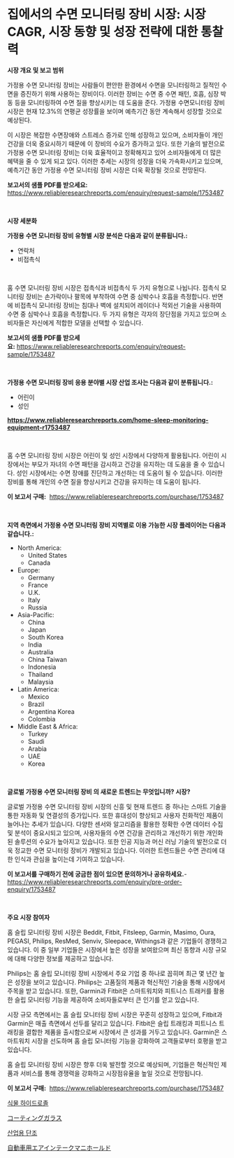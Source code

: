 <p><h1>집에서의 수면 모니터링 장비 시장: 시장 CAGR, 시장 동향 및 성장 전략에 대한 통찰력</h1></p><p><strong>시장 개요 및 보고 범위</strong></p>
<p><p>가정용 수면 모니터링 장비는 사람들이 편안한 환경에서 수면을 모니터링하고 질적인 수면을 증진하기 위해 사용하는 장비이다. 이러한 장비는 수면 중 수면 패턴, 호흡, 심장 박동 등을 모니터링하여 수면 질을 향상시키는 데 도움을 준다. 가정용 수면모니터링 장비 시장은 현재 12.3%의 연평균 성장률을 보이며 예측기간 동안 계속해서 성장할 것으로 예상된다. </p><p>이 시장은 복잡한 수면장애와 스트레스 증가로 인해 성장하고 있으며, 소비자들이 개인 건강을 더욱 중요시하기 때문에 이 장비의 수요가 증가하고 있다. 또한 기술의 발전으로 가정용 수면 모니터링 장비는 더욱 효율적이고 정확해지고 있어 소비자들에게 더 많은 혜택을 줄 수 있게 되고 있다. 이러한 추세는 시장의 성장을 더욱 가속화시키고 있으며, 예측기간 동안 가정용 수면 모니터링 장비 시장은 더욱 확장될 것으로 전망된다.</p></p>
<p><strong>보고서의 샘플 PDF를 받으세요:</strong> <a href="https://www.reliableresearchreports.com/enquiry/request-sample/1753487">https://www.reliableresearchreports.com/enquiry/request-sample/1753487</a></p>
<p>&nbsp;</p>
<p><strong>시장 세분화</strong></p>
<p><strong>가정용 수면 모니터링 장비 유형별 시장 분석은 다음과 같이 분류됩니다.:</strong></p>
<p><ul><li>연락처</li><li>비접촉식</li></ul></p>
<p>&nbsp;</p>
<p><p>홈 수면 모니터링 장비 시장은 접촉식과 비접촉식 두 가지 유형으로 나뉩니다. 접촉식 모니터링 장비는 손가락이나 팔목에 부착하여 수면 중 심박수나 호흡을 측정합니다. 반면에 비접촉식 모니터링 장비는 침대나 벽에 설치되어 레이더나 적외선 기술을 사용하여 수면 중 심박수나 호흡을 측정합니다. 두 가지 유형은 각자의 장단점을 가지고 있으며 소비자들은 자신에게 적합한 모델을 선택할 수 있습니다.</p></p>
<p><strong>보고서의 샘플 PDF를 받으세요:</strong>&nbsp;<a href="https://www.reliableresearchreports.com/enquiry/request-sample/1753487">https://www.reliableresearchreports.com/enquiry/request-sample/1753487</a></p>
<p>&nbsp;</p>
<p><strong> 가정용 수면 모니터링 장비 응용 분야별 시장 산업 조사는 다음과 같이 분류됩니다.:</strong></p>
<p><ul><li>어린이</li><li>성인</li></ul></p>
<p><strong><a href="https://www.reliableresearchreports.com/home-sleep-monitoring-equipment-r1753487">https://www.reliableresearchreports.com/home-sleep-monitoring-equipment-r1753487</a></strong></p>
<p>&nbsp;</p>
<p><p>홈 수면 모니터링 장비 시장은 어린이 및 성인 시장에서 다양하게 활용됩니다. 어린이 시장에서는 부모가 자녀의 수면 패턴을 감시하고 건강을 유지하는 데 도움을 줄 수 있습니다. 성인 시장에서는 수면 장애를 진단하고 개선하는 데 도움이 될 수 있습니다. 이러한 장비를 통해 개인의 수면 질을 향상시키고 건강을 유지하는 데 도움이 됩니다.</p></p>
<p><strong>이 보고서 구매:</strong>&nbsp; <a href="https://www.reliableresearchreports.com/purchase/1753487">https://www.reliableresearchreports.com/purchase/1753487</a></p>
<p>&nbsp;</p>
<p><strong>지역 측면에서 가정용 수면 모니터링 장비 지역별로 이용 가능한 시장 플레이어는 다음과 같습니다.:</strong></p>
<p><ul>
    <li>
        North America:
        <ul>
            <li>United States</li>
            <li>Canada</li>
        </ul>
    </li>
    <li>
        Europe:
        <ul>
            <li>Germany</li>
            <li>France</li>
            <li>U.K.</li>
            <li>Italy</li>
            <li>Russia</li>
        </ul>
    </li>
    <li>
        Asia-Pacific:
        <ul>
            <li>China</li>
            <li>Japan</li>
            <li>South Korea</li>
            <li>India</li>
            <li>Australia</li>
            <li>China Taiwan</li>
            <li>Indonesia</li>
            <li>Thailand</li>
            <li>Malaysia</li>
        </ul>
    </li>
    <li>
        Latin America:
        <ul>
            <li>Mexico</li>
            <li>Brazil</li>
            <li>Argentina Korea</li>
            <li>Colombia</li>
        </ul>
    </li>
    <li>
        Middle East & Africa:
        <ul>
            <li>Turkey</li>
            <li>Saudi</li>
            <li>Arabia</li>
            <li>UAE</li>
            <li>Korea</li>
        </ul>
    </li>
    </ul></p>
<p>&nbsp;</p>
<p><strong>글로벌 가정용 수면 모니터링 장비 의 새로운 트렌드는 무엇입니까? 시장?</strong></p>
<p><p>글로벌 가정용 수면 모니터링 장비 시장의 신흥 및 현재 트렌드 중 하나는 스마트 기술을 통한 자동화 및 연결성의 증가입니다. 또한 휴대성이 향상되고 사용자 친화적인 제품이 늘어나는 추세가 있습니다. 다양한 센서와 알고리즘을 활용한 정확한 수면 데이터 수집 및 분석이 중요시되고 있으며, 사용자들의 수면 건강을 관리하고 개선하기 위한 개인화된 솔루션의 수요가 높아지고 있습니다. 또한 인공 지능과 머신 러닝 기술의 발전으로 더욱 정교한 수면 모니터링 장비가 개발되고 있습니다. 이러한 트렌드들은 수면 관리에 대한 인식과 관심을 높이는데 기여하고 있습니다.</p></p>
<p><strong>이 보고서를 구매하기 전에 궁금한 점이 있으면 문의하거나 공유하세요.</strong>- <a href="https://www.reliableresearchreports.com/enquiry/pre-order-enquiry/1753487">https://www.reliableresearchreports.com/enquiry/pre-order-enquiry/1753487</a></p>
<p>&nbsp;</p>
<p><strong>주요 시장 참여자</strong></p>
<p><p>홈 슬립 모니터링 장비 시장은 Beddit, Fitbit, Fitsleep, Garmin, Masimo, Oura, PEGASI, Philips, ResMed, Senviv, Sleepace, Withings과 같은 기업들이 경쟁하고 있습니다. 이 중 일부 기업들은 시장에서 높은 성장을 보여왔으며 최신 동향과 시장 규모에 대해 다양한 정보를 제공하고 있습니다.</p><p>Philips는 홈 슬립 모니터링 장비 시장에서 주요 기업 중 하나로 꼽히며 최근 몇 년간 높은 성장을 보이고 있습니다. Philips는 고품질의 제품과 혁신적인 기술을 통해 시장에서 주목을 받고 있습니다. 또한, Garmin과 Fitbit은 스마트워치와 피트니스 트래커를 활용한 슬립 모니터링 기능을 제공하여 소비자들로부터 큰 인기를 얻고 있습니다.</p><p>시장 규모 측면에서는 홈 슬립 모니터링 장비 시장은 꾸준히 성장하고 있으며, Fitbit과 Garmin은 매출 측면에서 선두를 달리고 있습니다. Fitbit은 슬립 트래킹과 피트니스 트래킹을 결합한 제품을 출시함으로써 시장에서 큰 성과를 거두고 있습니다. Garmin은 스마트워치 시장을 선도하며 홈 슬립 모니터링 기능을 강화하여 고객들로부터 호평을 받고 있습니다.</p><p>홈 슬립 모니터링 장비 시장은 향후 더욱 발전할 것으로 예상되며, 기업들은 혁신적인 제품과 서비스를 통해 경쟁력을 강화하고 시장점유율을 높일 것으로 전망됩니다.</p></p>
<p><strong>이 보고서 구매:</strong>&nbsp;&nbsp;<a href="https://www.reliableresearchreports.com/purchase/1753487">https://www.reliableresearchreports.com/purchase/1753487</a></p>
<p><p><a href="https://medium.com/@monserratemohr/%EC%8B%9D%EB%AC%BC%EC%88%98-%EB%B6%84%EB%A7%90-%EC%8B%9C%EC%9E%A5-%EA%B7%9C%EB%AA%A8-%EB%B0%8F-%EC%8B%9C%EC%9E%A5-%EB%8F%99%ED%96%A5-%EC%99%84%EC%A0%84%ED%95%9C-%EC%82%B0%EC%97%85-%EA%B0%9C%EC%9A%94-2024%EB%85%84%EB%B6%80%ED%84%B0-2031%EB%85%84%EA%B9%8C%EC%A7%80-c71d3f12ebd8">식물 하이드로졸</a></p><p><a href="https://medium.com/@jarredmertz53/%E3%82%B3%E3%83%BC%E3%83%86%E3%82%A3%E3%83%B3%E3%82%B0%E3%82%AC%E3%83%A9%E3%82%B9%E5%B8%82%E5%A0%B4-%E5%B8%82%E5%A0%B4%E3%81%AEcagr-%E5%B8%82%E5%A0%B4%E3%81%AE%E3%83%88%E3%83%AC%E3%83%B3%E3%83%89-%E5%8F%8A%E3%81%B3%E6%88%90%E9%95%B7%E6%88%A6%E7%95%A5%E3%81%AB%E3%81%A4%E3%81%84%E3%81%A6%E3%81%AE%E6%B4%9E%E5%AF%9F-189735139ccc">コーティングガラス</a></p><p><a href="https://medium.com/@genius6587678/%EC%82%B0%EC%97%85-%EB%8B%A8%EC%A1%B0-%EC%8B%9C%EC%9E%A5-%ED%86%B5%EC%B0%B0-%EC%8B%9C%EC%9E%A5-%EB%8F%99%ED%96%A5-%EC%84%B1%EC%9E%A5-2024%EB%85%84%EB%B6%80%ED%84%B0-2031%EB%85%84%EA%B9%8C%EC%A7%80-%EC%98%88%EC%B8%A1-3811589319b4">산업용 단조</a></p><p><a href="https://medium.com/@ebbkautzer/%E8%87%AA%E5%8B%95%E8%BB%8A%E7%94%A8%E3%82%A8%E3%82%A2%E3%82%A4%E3%83%B3%E3%83%86%E3%83%BC%E3%82%AF%E3%83%9E%E3%83%8B%E3%83%95%E3%82%A9%E3%83%BC%E3%83%AB%E3%83%89%E5%B8%82%E5%A0%B4%E3%81%AF-%E5%B8%82%E5%A0%B4%E3%82%B7%E3%82%A7%E3%82%A2-%E5%B8%82%E5%A0%B4%E3%83%88%E3%83%AC%E3%83%B3%E3%83%89-%E5%B8%82%E5%A0%B4%E6%88%90%E9%95%B7%E3%81%AB%E9%96%A2%E3%81%99%E3%82%8B%E6%83%85%E5%A0%B1%E3%82%92%E6%8F%90%E4%BE%9B%E3%81%97%E3%81%BE%E3%81%99-2505c916796f">自動車用エアインテークマニホールド</a></p></p>